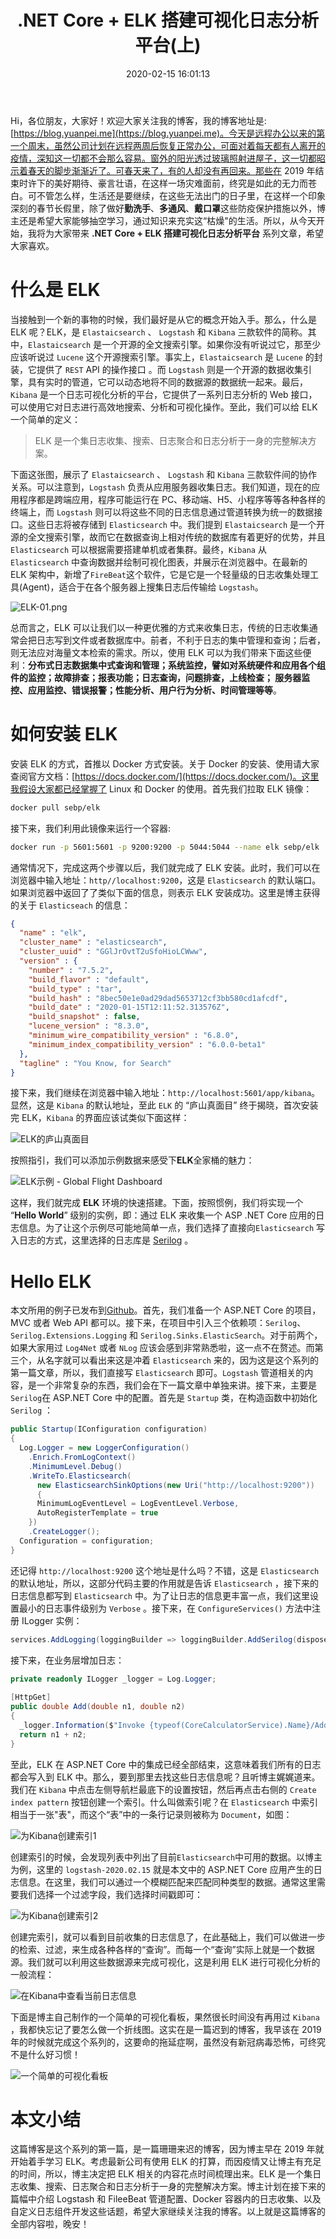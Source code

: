 ﻿---
slug: 3687594958
abbrlink: 3687594958
categories:
- 编程语言
date: 2020-02-15 16:01:13
tags:
- .NET Core
- ELK
- 日志
- 监控
title: .NET Core + ELK 搭建可视化日志分析平台(上)
image: /posts/NET-Core-ELK搭建可视化日志分析平台-上/lighthouse-gd3af11c39_1280.jpg
description: 本文介绍了如何使用.NET Core和ELK搭建可视化日志分析平台。ELK是Elasticsearch、Logstash和Kibana的简称，分别用于全文搜索、数据收集和日志可视化分析。安装ELK推荐使用Docker方式，配置Elasticsearch地址后可将日志写入其中。示例展示了在ASP.NET Core项目中集成Serilog，将日志信息写入Elasticsearch，然后通过Kibana进行可视化分析。作者计划在接下来的篇幅中介绍Logstash和FileBeat管道配置等内容。整体内容涵盖ELK的基本概念、安装过程和在ASP.NET Core中的应用。
---

Hi，各位朋友，大家好！欢迎大家关注我的博客，我的博客地址是: [https://blog.yuanpei.me](https://blog.yuanpei.me)。今天是远程办公以来的第一个周末，虽然公司计划在远程两周后恢复正常办公，可面对着每天都有人离开的疫情，深知这一切都不会那么容易。窗外的阳光透过玻璃照射进屋子，这一切都昭示着春天的脚步渐渐近了。可春天来了，有的人却没有再回来。那些在 2019 年结束时许下的美好期待、豪言壮语，在这样一场灾难面前，终究是如此的无力而苍白。可不管怎么样，生活还是要继续，在这些无法出门的日子里，在这样一个印象深刻的春节长假里，除了做好**勤洗手**、**多通风**、**戴口罩**这些防疫保护措施以外，博主还是希望大家能够抽空学习，通过知识来充实这“枯燥"的生活。所以，从今天开始，我将为大家带来 **.NET Core + ELK 搭建可视化日志分析平台** 系列文章，希望大家喜欢。

# 什么是 ELK

当接触到一个新的事物的时候，我们最好是从它的概念开始入手。那么，什么是 ELK 呢？ELK，是 `Elastaicsearch` 、 `Logstash` 和 `Kibana` 三款软件的简称。其中，`Elastaicsearch` 是一个开源的全文搜索引擎。如果你没有听说过它，那至少应该听说过 `Lucene` 这个开源搜索引擎。事实上，`Elastaicsearch` 是 `Lucene` 的封装，它提供了 `REST` API 的操作接口 。而 `Logstash` 则是一个开源的数据收集引擎，具有实时的管道，它可以动态地将不同的数据源的数据统一起来。最后，`Kibana` 是一个日志可视化分析的平台，它提供了一系列日志分析的 Web 接口，可以使用它对日志进行高效地搜索、分析和可视化操作。至此，我们可以给 ELK 一个简单的定义：

> ELK 是一个集日志收集、搜索、日志聚合和日志分析于一身的完整解决方案。

下面这张图，展示了 `Elastaicsearch` 、 `Logstash` 和 `Kibana` 三款软件间的协作关系。可以注意到，`Logstash` 负责从应用服务器收集日志。我们知道，现在的应用程序都是跨端应用，程序可能运行在 PC、移动端、H5、小程序等等各种各样的终端上，而 `Logstash` 则可以将这些不同的日志信息通过管道转换为统一的数据接口。这些日志将被存储到 `Elasticsearch` 中。我们提到 `Elastaicsearch` 是一个开源的全文搜索引擎，故而它在数据查询上相对传统的数据库有着更好的优势，并且 `Elasticsearch` 可以根据需要搭建单机或者集群。最终，`Kibana` 从 `Elasticsearch` 中查询数据并绘制可视化图表，并展示在浏览器中。在最新的 ELK 架构中，新增了`FireBeat`这个软件，它是它是一个轻量级的日志收集处理工具(Agent)，适合于在各个服务器上搜集日志后传输给 `Logstash`。

![ELK-01.png](https://i.loli.net/2020/02/15/mbJRXGo56YA9jQP.png)

总而言之，ELK 可以让我们以一种更优雅的方式来收集日志，传统的日志收集通常会把日志写到文件或者数据库中。前者，不利于日志的集中管理和查询；后者，则无法应对海量文本检索的需求。所以，使用 ELK 可以为我们带来下面这些便利：**分布式日志数据集中式查询和管理；系统监控，譬如对系统硬件和应用各个组件的监控；故障排查；报表功能；日志查询，问题排查，上线检查； 服务器监控、应用监控、错误报警；性能分析、用户行为分析、时间管理等等**。

# 如何安装 ELK

安装 ELK 的方式，首推以 Docker 方式安装。关于 Docker 的安装、使用请大家查阅官方文档：[https://docs.docker.com/](https://docs.docker.com/)。这里我假设大家都已经掌握了 Linux 和 Docker 的使用。首先我们拉取 ELK 镜像：

```bash
docker pull sebp/elk
```

接下来，我们利用此镜像来运行一个容器:

```bash
docker run -p 5601:5601 -p 9200:9200 -p 5044:5044 --name elk sebp/elk 
```

通常情况下，完成这两个步骤以后，我们就完成了 ELK 安装。此时，我们可以在浏览器中输入地址：`http//localhost:9200`，这是 `Elasticsearch` 的默认端口。如果浏览器中返回了了类似下面的信息，则表示 ELK 安装成功。这里是博主获得的关于 `Elasticseach` 的信息：

```json
{
  "name" : "elk",
  "cluster_name" : "elasticsearch",
  "cluster_uuid" : "GGlJrOvtT2uSfoHioLCWww",
  "version" : {
    "number" : "7.5.2",
    "build_flavor" : "default",
    "build_type" : "tar",
    "build_hash" : "8bec50e1e0ad29dad5653712cf3bb580cd1afcdf",
    "build_date" : "2020-01-15T12:11:52.313576Z",
    "build_snapshot" : false,
    "lucene_version" : "8.3.0",
    "minimum_wire_compatibility_version" : "6.8.0",
    "minimum_index_compatibility_version" : "6.0.0-beta1"
  },
  "tagline" : "You Know, for Search"
}
```
接下来，我们继续在浏览器中输入地址：`http://localhost:5601/app/kibana`。显然，这是 `Kibana` 的默认地址，至此 `ELK` 的 “庐山真面目” 终于揭晓，首次安装完 ELK，`Kibana` 的界面应该试类似下面这样：

![ELK的庐山真面目](https://i.loli.net/2020/02/15/uOQSCUxfWYManK6.png)

按照指引，我们可以添加示例数据来感受下**ELK**全家桶的魅力：

![ELK示例 - Global Flight Dashboard](https://i.loli.net/2020/02/15/j6xFzedsPf7y9gL.png)

这样，我们就完成 **ELK** 环境的快速搭建。下面，按照惯例，我们将实现一个 “**Hello World**” 级别的实例，即：通过 ELK 来收集一个 ASP .NET Core 应用的日志信息。为了让这个示例尽可能地简单一点，我们选择了直接向`Elasticsearch` 写入日志的方式，这里选择的日志库是 [Serilog](https://serilog.net/) 。

# Hello ELK

本文所用的例子已发布到[Github](https://github.com/qinyuanpei/DynamicWebApi/tree/master/DynamicWebApi.Core)。首先，我们准备一个 ASP.NET Core 的项目，MVC 或者 Web API 都可以。接下来，在项目中引入三个依赖项：`Serilog`、`Serilog.Extensions.Logging` 和 `Serilog.Sinks.ElasticSearch`。对于前两个，如果大家用过 `Log4Net` 或者 `NLog` 应该会感到非常熟悉啦，这一点不在赘述。而第三个，从名字就可以看出来这是冲着 `Elasticsearch` 来的，因为这是这个系列的第一篇文章，所以，我们直接写 `Elasticsearch` 即可。`Logstash` 管道相关的内容，是一个非常复杂的东西，我们会在下一篇文章中单独来讲。接下来，主要是`Serilog`在 ASP.NET Core 中的配置。首先是 `Startup` 类，在构造函数中初始化 `Serilog` ：

```csharp
public Startup(IConfiguration configuration)
{
  Log.Logger = new LoggerConfiguration()
    .Enrich.FromLogContext()
    .MinimumLevel.Debug()
    .WriteTo.Elasticsearch(
      new ElasticsearchSinkOptions(new Uri("http://localhost:9200"))
      {
      MinimumLogEventLevel = LogEventLevel.Verbose,
      AutoRegisterTemplate = true
    })
    .CreateLogger();
  Configuration = configuration;
}

```
还记得 `http://localhost:9200` 这个地址是什么吗？不错，这是 `Elasticsearch` 的默认地址，所以，这部分代码主要的作用就是告诉 `Elasticsearch` ，接下来的日志信息都写到 `Elasticsearch` 中。为了让日志的信息更丰富一点，我们这里设置最小的日志事件级别为 `Verbose` 。接下来，在 `ConfigureServices()` 方法中注册 ILogger 实例：
```csharp
services.AddLogging(loggingBuilder => loggingBuilder.AddSerilog(dispose: true));
```

接下来，在业务层增加日志：
```csharp
private readonly ILogger _logger = Log.Logger;
      
[HttpGet]
public double Add(double n1, double n2)
{
  _logger.Information($"Invoke {typeof(CoreCalculatorService).Name}/Add: {n1},{n2}");
  return n1 + n2;
}
```
至此，ELK 在 ASP.NET Core 中的集成已经全部结束，这意味着我们所有的日志都会写入到 ELK 中。那么，要到那里去找这些日志信息呢？且听博主娓娓道来。我们在 `Kibana` 中点击左侧导航栏最底下的设置按钮，然后再点击右侧的 `Create index pattern` 按钮创建一个索引。什么叫做索引呢？在 `Elasticsearch` 中索引相当于一张"表"，而这个“表”中的一条行记录则被称为 `Document`，如图：

![为Kibana创建索引1](https://i.loli.net/2020/02/15/fywAlQcH45mId1F.png)

创建索引的时候，会发现列表中列出了目前`Elasticsearch`中可用的数据。以博主为例，这里的 `logstash-2020.02.15` 就是本文中的 ASP.NET Core 应用产生的日志信息。在这里，我们可以通过一个模糊匹配来匹配同种类型的数据。通常这里需要我们选择一个过滤字段，我们选择时间戳即可：

![为Kibana创建索引2](https://i.loli.net/2020/02/15/8fD1EabSUV7OeZM.png)

创建完索引，就可以看到目前收集的日志信息了，在此基础上，我们可以做进一步的检索、过滤，来生成各种各样的“查询”。而每一个“查询”实际上就是一个数据源。我们就可以利用这些数据源来完成可视化，这是利用 ELK 进行可视化分析的一般流程：

![在Kibana中查看当前日志信息](https://i.loli.net/2020/02/15/m5jufkQW4qEiZAJ.png)

下面是博主自己制作的一个简单的可视化看板，果然很长时间没有再用过 `Kibana` ，我都快忘记了要怎么做一个折线图。这实在是一篇迟到的博客，我早该在 2019 年的时候就完成这个系列的，这要命的拖延症啊，虽然没有新冠病毒恐怖，可终究不是什么好习惯！

![一个简单的可视化看板](https://i.loli.net/2020/02/15/me7v2LBIOCUfM5a.png)

# 本文小结
这篇博客是这个系列的第一篇，是一篇珊珊来迟的博客，因为博主早在 2019 年就开始着手学习 ELK。考虑最新公司有使用 ELK 的打算，而因疫情又让博主有充足的时间，所以，博主决定把 ELK 相关的内容花点时间梳理出来。ELK 是一个集日志收集、搜索、日志聚合和日志分析于一身的完整解决方案。博主计划在接下来的篇幅中介绍 Logstash 和 FileeBeat 管道配置、Docker 容器内的日志收集、以及自定义日志组件开发这些话题，希望大家继续关注我的博客。以上就是这篇博客的全部内容啦，晚安！